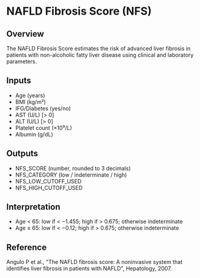 # NAFLD Fibrosis Score (NFS)

## Overview
The NAFLD Fibrosis Score estimates the risk of advanced liver fibrosis in patients with non-alcoholic fatty liver disease using clinical and laboratory parameters.

## Inputs
- Age (years)
- BMI (kg/m²)
- IFG/Diabetes (yes/no)
- AST (U/L) [> 0]
- ALT (U/L) [> 0]
- Platelet count (×10⁹/L)
- Albumin (g/dL)

## Outputs
- NFS_SCORE (number, rounded to 3 decimals)
- NFS_CATEGORY (low / indeterminate / high)
- NFS_LOW_CUTOFF_USED
- NFS_HIGH_CUTOFF_USED

## Interpretation
- Age < 65: low if < −1.455; high if > 0.675; otherwise indeterminate
- Age ≥ 65: low if < −0.12; high if > 0.675; otherwise indeterminate

## Reference
Angulo P et al., "The NAFLD fibrosis score: A noninvasive system that identifies liver fibrosis in patients with NAFLD", Hepatology, 2007.

